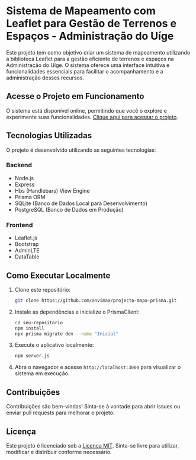# Sistema de Mapeamento com Leaflet para Gestão de Terrenos e Espaços - Administração do Uíge

Este projeto tem como objetivo criar um sistema de mapeamento utilizando a biblioteca Leaflet para a gestão eficiente de terrenos e espaços na Administração do Uíge. O sistema oferece uma interface intuitiva e funcionalidades essenciais para facilitar o acompanhamento e a administração desses recursos.

## Acesse o Projeto em Funcionamento

O sistema está disponível online, permitindo que você o explore e experimente suas funcionalidades. [Clique aqui para acessar o projeto](https://projecto-mapa-prisma.vercel.app/).

## Tecnologias Utilizadas

O projeto é desenvolvido utilizando as seguintes tecnologias:

### Backend

- Node.js
- Express
- Hbs (Handlebars) View Engine
- Prisma ORM
- SQLite (Banco de Dados Local para Desenvolvimento)
- PostgreSQL (Banco de Dados em Produção)

### Frontend

- Leaflet.js
- Bootstrap
- AdminLTE
- DataTable

## Como Executar Localmente

1. Clone este repositório:

   ```bash
   git clone https://github.com/anvimaa/projecto-mapa-prisma.git
   ```

2. Instale as dependências e inicialize o PrismaClient:

   ```bash
   cd seu-repositorio
   npm install
   npx prisma migrate dev --name "Inicial"
   ```

3. Execute o aplicativo localmente:

   ```bash
   npm server.js
   ```

4. Abra o navegador e acesse `http://localhost:3000` para visualizar o sistema em execução.

## Contribuições

Contribuições são bem-vindas! Sinta-se à vontade para abrir issues ou enviar pull requests para melhorar o projeto.

## Licença

Este projeto é licenciado sob a [Licença MIT](LICENSE). Sinta-se livre para utilizar, modificar e distribuir conforme necessário.
